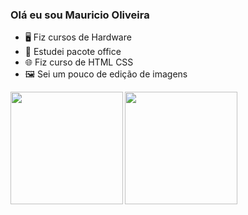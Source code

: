 ### Olá eu sou Mauricio Oliveira

- 🖥 Fiz cursos de Hardware
- 📁 Estudei pacote office
- 🌐 Fiz curso de HTML CSS
- 🖼 Sei um pouco de edição de imagens

<div>
   <img  height="180em" src="https://github-readme-stats.vercel.app/api?username=Mauricio-Oliveira-01&show_icons=true&theme=dark&include_all_commits=true&count_private=true"/>
  <img align="left" height="180em" src="https://github-readme-stats.vercel.app/api/top-langs/?username=Mauricio-Oliveira-01&layout=compact&langs_count=16&theme=dark"/>
</div>
